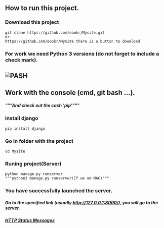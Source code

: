 ## How to run this project.

### Download this project
    git clone https://github.com/oookr/Mysite.git
    or
    https://github.com/oookr/Mysite there is a button to download
### For work we need Python 3 versions (do not forget to include a check mark).
![PASH](https://aatayyab.files.wordpress.com/2016/12/71.jpg?w=656)
---
Work with the console (cmd, git bash ...).
---
##### """And check out the cash 'pip'"""
### install django 
    pip install django
### Go in folder with the project
    cd Mysite
### Runing project(Server)
    python manage.py runserver
    """python3 manage.py runserver(If we on MAC)"""
### You have successfully launched the server.
##### Go to the specified link (usually http://127.0.0.1:8000/), you will go to the server.
##### [HTTP Status Messages](https://www.w3schools.com/tags/ref_httpmessages.asp)